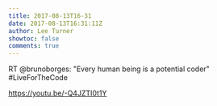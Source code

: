 ```yaml
---
title: 2017-08-13T16-31
date: 2017-08-13T16:31:11Z
author: Lee Turner
showtoc: false
comments: true
---
```


RT @brunoborges: "Every human being is a potential coder" #LiveForTheCode

https://youtu.be/-Q4JZTI0t1Y

